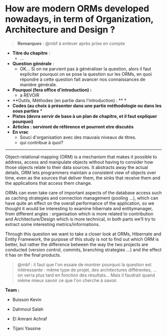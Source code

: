 # **How are modern ORMs developed nowadays, in term of Organization, Architecture and Design ?**
> **Remarques** : @mbf à enlever après prise en compte

* **Titre du chapitre** :
   * ...
* **Question générale** :
   * OK... Si on ne parvient pas à généraliser la question, alors il faut expliciter pourquoi on se pose la question sur les ORMs, en quoi répondre à cette question fait avancer nos connaissances de manière générale.
* **Pourquoi \(fera office d'introduction\) :**
   * a REVOIR
* **Outils, Méthodes \(en partie dans l'introduction\) : **
  * 
* **Codes \(au choix à présenter dans une partie méthodologie ou dans les sous parties**
  *   
* **Pistes \(devra servir de base à un plan de chapitre, et il faut expliquer pourquoi\)**
* **Articles : serviront de référence et pourront etre discutés**
* **En vrac**
  * Souci d'organisation avec des mauvais niveaux de titres. 
  * qui contribue à quoi?
--------

Object-relational mapping \(ORM\) is a mechanism that makes it possible to address, access and manipulate objects without having to consider how those objects relate to their data sources. It abstracts away the actual details, ORM lets programmers maintain a consistent view of objects over time, even as the sources that deliver them, the sinks that receive them and the applications that access them change.

ORMs can even take care of important aspects of the database access such as caching strategies and connection management \(pooling …\), which can have quite an effect on the overall performance of the application, so we thought it would be interesting to examine hibernate and entitymanager, from different angles : organisation which is more related to contribution and Architecture/Design which is more technical, in both parts we’ll try to extract some interesting metrics/informations.

Through this question we want to take a closer look at ORMs, Hibernate and Entity Framework, the purpose of this study is not to find out which ORM is better, but rather the difference between the way the two projects are conducted \(version control, commits, branching strategies …\) and the effect it has on the final products.

> @mbf : il faut que l'on essaie de montrer pourquoi la question est intéressante : même type de projet, des architectures différentes, ... on verra plus tard en fonction des résultats... Mais il faudrait quand même mieux savoir ce que l'on cherche à savoir.

**Team :**

* Buisson Kevin

* Dahmoul Salah

* El Amrani Achraf

* Tijani Yassine




